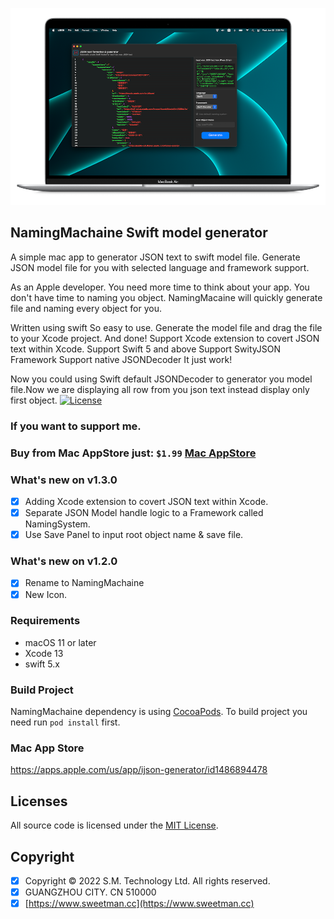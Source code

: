 <p align="center" >
	<img src="https://github.com/sweetmans/NamingMachaine/blob/develop/github/assets/appstore-preview.png" title="SMInstagramPhotoPicker" float=left>
</p>

## NamingMachaine Swift model generator
A simple mac app to generator JSON text to swift model file.
Generate JSON model file for you with selected language and framework support. 

As an Apple developer. You need more time to think about your app. You don't have time to naming you object. NamingMacaine will quickly generate file and naming every object for you.

Written using swift
So easy to use. Generate the model file and drag the file to your Xcode project. And done!
Support Xcode extension to covert JSON text within Xcode.
Support Swift 5 and above
Support SwityJSON Framework
Support native JSONDecoder
It just work!

Now you could using Swift default JSONDecoder to generator you model file.Now we are displaying all row from you json text instead display only first object.
[![License](https://img.shields.io/cocoapods/l/SMInstagramPhotoPicker.svg?style=flat)](http://cocoapods.org/pods/SMInstagramPhotoPicker)

### If you want to support me.
### Buy from Mac AppStore just: `$1.99`  [Mac AppStore](https://apps.apple.com/us/app/ijson-model-generator/id1486894478)

### What's new on v1.3.0
- [x] Adding Xcode extension to covert JSON text within Xcode.
- [x] Separate JSON Model handle logic to a Framework called NamingSystem.
- [x] Use Save Panel to input root object name & save file.
### What's new on v1.2.0
- [x] Rename to NamingMachaine
- [x] New Icon. 

### Requirements
- macOS 11 or later
- Xcode 13
- swift 5.x

### Build Project
NamingMachaine dependency is using [CocoaPods](http://cocoapods.org). To build project you need run `pod install` first.

### Mac App Store
https://apps.apple.com/us/app/ijson-generator/id1486894478

## Licenses
All source code is licensed under the [MIT License](https://raw.github.com/rs/SDWebImage/master/LICENSE).

## Copyright
- [x] Copyright © 2022 S.M. Technology Ltd. All rights reserved.
- [x] GUANGZHOU CITY. CN 510000 
- [x] [https://www.sweetman.cc](https://www.sweetman.cc)
